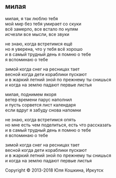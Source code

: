 ## милая  
милая, я так люблю тебя  
мой мир без тебя умирает со скуки  
всё замерло, все встало по нулям  
исчезли все мысли, все звуки  

не знаю, когда встретимся ещё  
но я уверена, что у тебя всё хорошо  
и в самый трудный день я помню о тебе  
я вспоминаю о тебе   

зимой когда снег на ресницах тает  
весной когда дети кораблики пускают  
и в жаркий летний зной по прежнему ты снишься  
и когда на землю падают первые листья  

милая, поднимем якоря  
ветер времени парус наполнил  
и пусть сорвется лист календаря  
если вдруг я забуду снова напомни  

не знаю, когда встретимся опять  
но мне есть чем поделиться, есть что рассказать  
и в самый трудный день я помню о тебе  
я вспоминаю о тебе  

зимой когда снег на ресницах тает  
весной когда дети кораблики пускают  
и в жаркий летний зной по прежнему ты снишься  
и когда на землю падают первые листья  

Copyright © 2013-2018 Юля Кошкина, Иркутск
